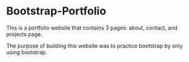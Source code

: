 # Bootstrap-Portfolio

This is a portfolio website that contains 3 pages: about, contact, and projects page.

The purpose of building this website was to practice bootstrap by only using bootstrap.
